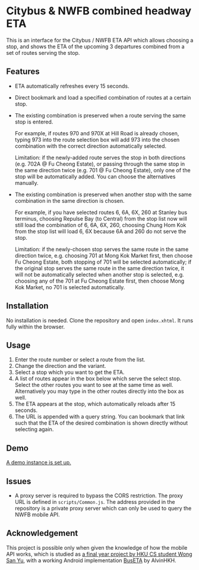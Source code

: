 # Citybus & NWFB combined headway ETA
This is an interface for the Citybus / NWFB ETA API which allows choosing a stop,
and shows the ETA of the upcoming 3 departures combined from a set of routes
serving the stop.

## Features
* ETA automatically refreshes every 15 seconds.

* Direct bookmark and load a specified combination of routes at a certain stop.

* The existing combination is preserved when a route serving the same stop is entered.

  For example, if routes 970 and 970X at Hill Road is already chosen,
  typing 973 into the route selection box will add 973 into the chosen combination
  with the correct direction automatically selected.
  
  Limitation: if the newly-added route serves the stop in both directions (e.g. 702A @ Fu Cheong Estate),
  or passing through the same stop in the same direction twice (e.g. 701 @ Fu Cheong Estate),
  only one of the stop will be automatically added. You can choose the alternatives manually.
  
* The existing combination is preserved when another stop with the same combination in the same direction is chosen.

  For example, if you have selected routes 6, 6A, 6X, 260 at Stanley bus terminus,
  choosing Repulse Bay (to Central) from the stop list now will still load the combination of 6, 6A, 6X, 260,
  choosing Chung Hom Kok from the stop list will load 6, 6X because 6A and 260 do not serve the stop.
  
  Limitation: if the newly-chosen stop serves the same route in the same direction twice,
  e.g. choosing 701 at Mong Kok Market first, then choose Fu Cheong Estate,
  both stopping of 701 will be selected automatically; if the original stop serves the same route
  in the same direction twice, it will not be automatically selected when another stop is selected,
  e.g. choosing any of the 701 at Fu Cheong Estate first, then choose Mong Kok Market, no 701 is selected automatically.


## Installation
No installation is needed. Clone the repository and open `index.xhtml`.
It runs fully within the browser.

## Usage
1. Enter the route number or select a route from the list.
2. Change the direction and the variant.
3. Select a stop which you want to get the ETA.
4. A list of routes appear in the box below which serve the select stop.
Select the other routes you want to see at the same time as well.
Alternatively you may type in the other routes directly into the box as well.
5. The ETA appears at the stop, which automatically reloads after 15 seconds.
6. The URL is appended with a query string. You can bookmark that link such that the ETA
of the desired combination is shown directly without selecting again.

## Demo
[A demo instance is set up.](https://miklcct.com/nwfb_eta)

## Issues
* A proxy server is required to bypass the CORS restriction.
The proxy URL is defined in `scripts/Common.js`.
The address provided in the repository is a private proxy server which can only be used to 
query the NWFB mobile API.

## Acknowledgement
This project is possible only when given the knowledge of how the mobile API works,
which is studied as
[a final year project by HKU CS student Wong San Yu](https://i.cs.hku.hk/fyp/2018/report/final_report/Wong%20San%20Yu_12307104_assignsubmission_file_/final-report-revised.pdf),
with a working Android implementation [BusETA](https://github.com/alvinhkh/buseta) by AlvinHKH.